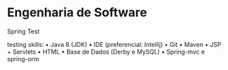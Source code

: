 # Engenharia de Software
Spring Test

testing skills:
• Java 8 (JDK)
• IDE (preferencial: Intellij)
• Git
• Maven
• JSP + Servlets
• HTML
• Base de Dados (Derby e MySQL)
• Spring-mvc e spring-orm
